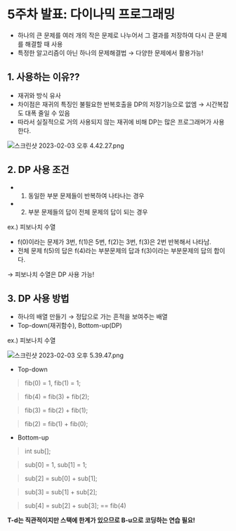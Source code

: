 # 5주차 발표: 다이나믹 프로그래밍

- 하나의 큰 문제를 여러 개의 작은 문제로 나누어서 그 결과를 저장하여 다시 큰 문제를 해결할 때 사용
- 특정한 알고리즘이 아닌 하나의 문제해결법 → 다양한 문제에서 활용가능!

## 1. 사용하는 이유??

- 재귀와 방식 유사
- 차이점은 재귀의 특징인 불필요한 반복호출을 DP의 저장기능으로 없엠 → 시간복잡도 대폭 줄일 수 있음
- 따라서 실질적으로 거의 사용되지 않는 재귀에 비해 DP는 많은 프로그래머가 사용한다.

![스크린샷 2023-02-03 오후 4.42.27.png](5%E1%84%8C%E1%85%AE%E1%84%8E%E1%85%A1%20%E1%84%87%E1%85%A1%E1%86%AF%E1%84%91%E1%85%AD%20%E1%84%83%E1%85%A1%E1%84%8B%E1%85%B5%E1%84%82%E1%85%A1%E1%84%86%E1%85%B5%E1%86%A8%20%E1%84%91%E1%85%B3%E1%84%85%E1%85%A9%E1%84%80%E1%85%B3%E1%84%85%E1%85%A2%E1%84%86%E1%85%B5%E1%86%BC%20b8eb7c6f4afb46769b5f7364d28bfc9f/%25EC%258A%25A4%25ED%2581%25AC%25EB%25A6%25B0%25EC%2583%25B7_2023-02-03_%25EC%2598%25A4%25ED%259B%2584_4.42.27.png)

## 2. DP 사용 조건

- 1. 동일한 부분 문제들이 반복하여 나타나는 경우
- 2. 부분 문제들의 답이 전체 문제의 답이 되는 경우

ex.) 피보나치 수열

- f(0)이라는 문제가 3번, f(1)은 5번, f(2)는 3번, f(3)은 2번 반복해서 나타남.
- 전체 문제 f(5)의 답은 f(4)라는 부분문제의 답과 f(3)이라는 부분문제의 답의 합이다.

→ 피보나치 수열은 DP 사용 가능!

## 3. DP 사용 방법

- 하나의 배열 만들기 → 정답으로 가는 흔적을 보여주는 배열
- Top-down(재귀함수), Bottom-up(DP)

ex.) 피보나치 수열

![스크린샷 2023-02-03 오후 5.39.47.png](5%E1%84%8C%E1%85%AE%E1%84%8E%E1%85%A1%20%E1%84%87%E1%85%A1%E1%86%AF%E1%84%91%E1%85%AD%20%E1%84%83%E1%85%A1%E1%84%8B%E1%85%B5%E1%84%82%E1%85%A1%E1%84%86%E1%85%B5%E1%86%A8%20%E1%84%91%E1%85%B3%E1%84%85%E1%85%A9%E1%84%80%E1%85%B3%E1%84%85%E1%85%A2%E1%84%86%E1%85%B5%E1%86%BC%20b8eb7c6f4afb46769b5f7364d28bfc9f/%25EC%258A%25A4%25ED%2581%25AC%25EB%25A6%25B0%25EC%2583%25B7_2023-02-03_%25EC%2598%25A4%25ED%259B%2584_5.39.47.png)

- Top-down

> fib(0) = 1, fib(1) = 1;
> 

> fib(4) = fib(3) + fib(2);
> 

> fib(3) = fib(2) + fib(1);
> 

> fib(2) = fib(1) + fib(0);
> 

- Bottom-up

> int sub[];
> 

> sub[0] = 1, sub[1] = 1;
> 

> sub[2] = sub[0] + sub[1];
> 

> sub[3] = sub[1] + sub[2];
> 

> sub[4] = sub[2] + sub[3]; == fib(4)
> 

**T-d는 직관적이지만 스택에 한계가 있으므로 B-u으로 코딩하는 연습 필요!**